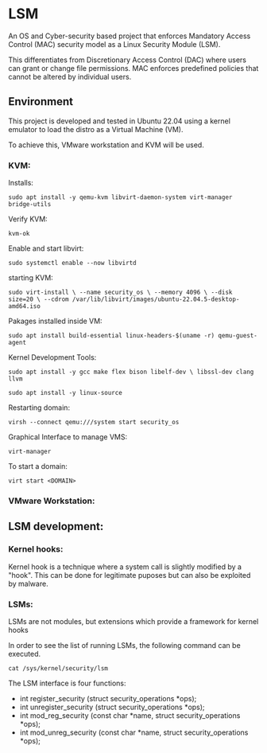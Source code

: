 # LSM

An OS and Cyber-security based project that enforces Mandatory Access Control (MAC) security model as a Linux Security Module (LSM).

This differentiates from Discretionary Access Control (DAC) where users can grant or change file permissions. MAC enforces predefined policies that cannot be altered by individual users.

## Environment

This project is developed and tested in Ubuntu 22.04 using a kernel emulator to load the distro as a Virtual Machine (VM).

To achieve this, VMware workstation and KVM will be used.

### KVM:

Installs:

`sudo apt install -y qemu-kvm libvirt-daemon-system virt-manager bridge-utils`

Verify KVM:

`kvm-ok`

Enable and start libvirt:

`sudo systemctl enable --now libvirtd`

starting KVM:

`sudo virt-install \
--name security_os \
--memory 4096 \
--disk size=20 \
--cdrom /var/lib/libvirt/images/ubuntu-22.04.5-desktop-amd64.iso`

Pakages installed inside VM:

`sudo apt install build-essential linux-headers-$(uname -r) qemu-guest-agent`

Kernel Development Tools:

`sudo apt install -y gcc make flex bison libelf-dev \
  libssl-dev clang llvm`

`sudo apt install -y linux-source`

Restarting domain:

`virsh --connect qemu:///system start security_os`

Graphical Interface to manage VMS:

`virt-manager`

To start a domain:

`virt start <DOMAIN>`

### VMware Workstation:

## LSM development:

### Kernel hooks:

Kernel hook is a technique where a system call is slightly modified by a "hook". This can be done for legitimate puposes but can also be exploited by malware.

### LSMs:

LSMs are not modules, but extensions which provide a framework for kernel hooks

In order to see the list of running LSMs, the following command can be executed.

`cat /sys/kernel/security/lsm`

The LSM interface is four functions:

- int register_security (struct security_operations *ops);
- int unregister_security (struct security_operations *ops);
- int mod_reg_security (const char *name, struct security_operations *ops);
- int mod_unreg_security (const char *name, struct security_operations *ops);

